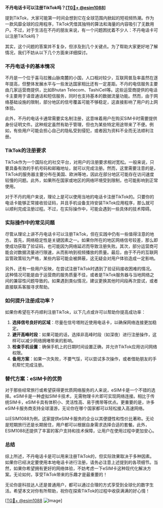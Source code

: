 **不丹电话卡可以注册TikTok吗？[[TG💪+ @esim1088](https://t.me/s/esim1088)]**

提到TikTok，大家可能第一时间会想到它在全球范围内掀起的短视频热潮。作为一款风靡全球的应用程序，TikTok凭借其独特的算法和海量的内容吸引了无数用户。不过，对于生活在不丹的朋友来说，有一个问题困扰着不少人：不丹电话卡可以注册TikTok吗？

其实，这个问题的答案并不复杂，但涉及到几个关键点。为了帮助大家更好地了解情况，我们不妨从以下几个方面来详细探讨。

### 不丹电话卡的基本情况

不丹是一个位于喜马拉雅山脉南麓的小国，人口相对较少，互联网普及率虽然在逐年提高，但整体发展水平与一些发达国家相比还有一定差距。不丹的电信服务主要由几家运营商提供，比如Bhutan Telecom、TashiCell等。这些运营商提供的电话卡主要用于语音通话和短信服务，同时也支持基本的数据流量功能。然而，由于网络基础设施的限制，部分地区的信号覆盖可能不够稳定，这直接影响了用户的上网体验。

此外，不丹的电话卡通常需要实名制注册，这意味着用户在购买SIM卡时需要提供身份证明文件。这种规定虽然有助于管理，但也为某些特定用途带来了不便。例如，有些用户可能会担心自己的隐私受到侵犯，或者因为资料不全而无法顺利注册。

### TikTok的注册要求

TikTok作为一个国际化的社交平台，对用户的注册要求相对宽松。一般来说，只要具备有效的手机号码和邮箱地址，就可以完成注册。然而，这里需要注意的是，TikTok的服务器主要分布在美国、欧洲等地，因此在部分地区可能存在访问速度较慢的问题。此外，如果所在国家或地区的网络环境受到限制，也可能影响到正常使用。

对于不丹的用户来说，理论上是可以使用当地的电话卡注册TikTok的。只要你的电话卡能够正常接收验证码，并且手机设备支持安装TikTok应用程序，那么就可以顺利完成注册过程。不过，在实际操作中，可能会遇到一些具体的技术障碍。

### 实际操作中的常见问题

尽管从理论上讲不丹电话卡可以注册TikTok，但在实践中仍有一些值得注意的地方。首先，网络稳定性是关键因素之一。如果你所在的地区网络信号较差，那么即使成功获取了验证码，也可能因为网络延迟而导致注册失败。其次，部分运营商可能会对数据流量进行限速，从而影响到视频播放的质量。最后，由于不丹的互联网监管政策较为严格，某些内容可能会被屏蔽，这无疑会对用户体验造成一定影响。

另外，还有一些用户反映，在尝试注册TikTok时遇到了验证码接收困难的情况。这种情况可能是由于运营商的服务质量不佳，或者是TikTok服务器与当地网络之间的兼容性问题导致的。如果遇到类似情况，建议更换其他时间段再次尝试，或者直接联系客服寻求帮助。

### 如何提升注册成功率？

如果你希望在不丹顺利注册TikTok，以下几点或许可以帮助你提高成功率：

1. **选择信号良好的区域**：尽量在信号塔附近使用电话卡，以确保网络连接更加稳定。
2. **避开高峰时段**：如果可能的话，选择非高峰时段（如深夜）进行注册操作，这样可以减少网络拥堵带来的影响。
3. **检查手机设置**：确保手机上的日期时间设置正确，并允许TikTok应用访问网络权限。
4. **备用方案**：如果一次失败，不要气馁，可以尝试多次操作，或者借助朋友的手机帮忙完成注册。

### 替代方案：eSIM卡的优势

对于那些经常旅行或希望获得更优质网络服务的人来说，eSIM卡是一个不错的选择。eSIM卡是一种虚拟SIM卡技术，无需物理卡片即可实现网络连接。相比于传统SIM卡，eSIM卡具有体积小、灵活性高、易于携带等优点。更重要的是，许多eSIM卡服务商支持全球漫游，无论你在哪个国家都可以轻松接入高速网络。

以ESIM1088为例，这家提供eSIM卡服务的企业以其便捷性和性价比著称。无论是短期旅行还是长期居住，用户都可以根据自身需求选择合适的套餐。此外，ESIM1088还提供了丰富的客户支持和技术保障，让用户在使用过程中更加安心。

### 总结

综上所述，不丹电话卡是可以用来注册TikTok的，但实际效果取决于多种因素。如果你已经决定要使用本地电话卡进行注册，请务必注意上述提到的各项细节。当然，如果你希望拥有更好的网络体验，不妨考虑一下eSIM卡这种现代化解决方案。无论如何，享受TikTok带来的乐趣才是最重要的！

无论你是科技达人还是普通用户，都可以通过合理的方式享受到全球化的数字生活。希望本文对你有所帮助，祝你在探索TikTok的过程中收获满满的好心情！ 

[[TG💪+ @esim1088](https://t.me/s/esim1088) ![Image](https://i.postimg.cc/4NQfJmqS/Snipaste-2025-05-13-00-14-12.png)]